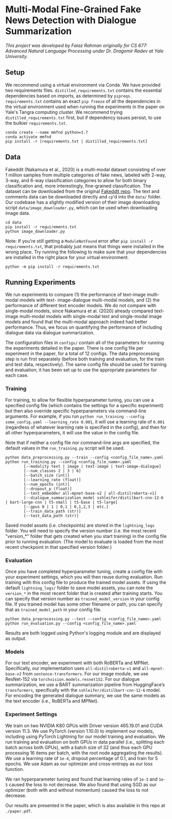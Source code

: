 # Multi-Modal Fine-Grained Fake News Detection with Dialogue Summarization

_This project was developed by Faiaz Rahman originally for CS 677: Advanced Natural Language Processing under Dr. Dragomir Radev at Yale University._

## Setup

We recommend using a virtual environment via Conda. We have provided two requirements files. `distilled_requirements.txt` contains the essential dependencies based on imports, as determined by `pipreqs`. `requirements.txt` contains an exact `pip freeze` of all the dependencies in the virtual environment used when running the experiments in the paper on Yale's Tangra computing cluster. We recommend trying `distilled_requirements.txt` first, but if dependency issues persist, to use the bulkier `requirements.txt`.

```
conda create --name mmfnd python=3.7
conda activate mmfnd
pip install -r [requirements.txt | distilled_requirements.txt]
```

## Data

Fakeddit (Nakamura et al., 2020) is a multi-modal dataset consisting of over 1 million samples from multiple categories of fake news, labeled with 2-way, 3-way, and 6-way classification categories to allow for both binary classification and, more interestingly, fine-grained classification. The dataset can be downloaded from the original [Fakeddit repo](https://github.com/entitize/Fakeddit). The text and comments data can be downloaded directly and `cp`'d into the `data/` folder. Our codebase has a slightly modified version of their image downloading script `data/image_downloader.py`, which can be used when downloading image data.

```
cd data
pip install -r requirements.txt
python image_downloader.py
```

Note: If you're still getting a `ModuleNotFound` error after `pip install -r requirements.txt`, that probably just means that things were installed in the wrong place. Try running the following to make sure that your dependencies are installed in the right place for your virtual environment.

```
python -m pip install -r requirements.txt
```

## Running Experiments

We run experiments to compare (1) the performance of text-image multi-modal models with text- image-dialogue multi-modal models, and (2) the performance of different text encoder models. We do not compare with single-modal models, since Nakamura et al. (2020) already compared text-image multi-modal models with single-modal text and single-modal image models and found that the multi-modal approach indeed had better performance. Thus, we focus on quantifying the performance of including dialogue data via dialogue summarization.

The configuration files in `configs/` contain all of the parameters for running the experiments detailed in the paper. There is one config file per experiment in the paper, for a total of 12 configs. The data preprocessing step is run first separately (before both training and evaluation, for the train and test data, respectively). The same config file should be used for training and evaluation; it has been set up to use the appropriate parameters for each case.

### Training

For training, to allow for flexible hyperparameter tuning, you can use a specified config file (which contains the settings for a specific experiment) but then also override specific hyperparameters via command-line arguments. For example, if you run `python run_training --config some_config.yaml --learning_rate 0.001`, it will use a learning rate of `0.001` (regardless of whatever learning rate is specified in the config), and then for all other hyperparameters, it will use the value in the config file.

Note that if neither a config file nor command-line args are specified, the default values in the `run_training.py` script will be used.

```
python data_preprocessing.py --train --config <config_file_name>.yaml
python run_training.py --config <config_file_name>.yaml
        [--modality text | image | text-image | text-image-dialogue]
        [--num_classes 2 | 3 | 6]
        [--batch_size (int)]
        [--learning_rate (float)]
        [--num_epochs (int)]
        [--dropout_p (float)]
        [--text_embedder all-mpnet-base-v2 | all-distilroberta-v1]
        [--dialogue_summarization_model sshleifer/distilbart-cnn-12-6 | bart-large-cnn | t5-small | t5-base | t5-large]
        [--gpus 0 | 1 | 0,1 | 0,1,2,3 | etc.]
        [--train_data_path (str)]
        [--test_data_path (str)]
```

Saved model assets (i.e. checkpoints) are stored in the `lightning_logs` folder. You will need to specify the version number (i.e. the most recent "version_*" folder that gets created when you start training) in the config file prior to running evaluation. (The model to evaluate is loaded from the most recent checkpoint in that specified version folder.)

### Evaluation

Once you have completed hyperparameter tuning, create a config file with your experiment settings, which you will then reuse during evaluation. Run training with this config file to produce the trained model assets. If using the default `lightning_logs/` folder to save model assets, you can note the `version_*` in the most recent folder that is created after training starts. You can specify that version number as `trained_model_version` in your config file. If you trained model has some other filename or path, you can specify that as `trained_model_path` in your config file.

```
python data_preprocessing.py --test --config <config_file_name>.yaml
python run_evaluation.py --config <config_file_name>.yaml
```

Results are both logged using Python's logging module and are displayed as output.

### Models

For our text encoder, we experiment with both RoBERTa and MPNet. Specifically, our implementation uses `all-distilroberta-v1` and `all-mpnet-base-v2` from `sentence-transformers`.
For our image module, we use ResNet-152 via `torchvision.models.resnet152`.
For our dialogue summarization, we use a BART summarization pipeline from HuggingFace’s `transformers`, specifically with the `sshleifer/distilbart-cnn-12-6` model. For encoding the generated dialogue summary, we use the same models as the text encoder (i.e., RoBERTa and MPNet).

### Experiment Settings

We train on two NVIDIA K80 GPUs with Driver version 465.19.01 and CUDA version 11.3. We use PyTorch (version 1.10.0) to implement our models, including using PyTorch Lightning for our model training and evaluation. We run training and evaluation on both GPUs in data parallel (i.e., splitting each batch across both GPUs), with a batch size of 32 (and thus each GPU processing 16 items per batch, with the root node aggregating the results). We use a learning rate of `1e-4`, dropout percentage of 0.1, and train for 5 epochs. We use Adam as our optimizer and cross-entropy as our loss function.

We ran hyperparameter tuning and found that learning rates of `1e-3` and `1e-5` caused the loss to not decrease. We also found that using SGD as our optimizer (both with and without momentum) caused the loss to not decrease.

Our results are presented in the paper, which is also available in this repo at `./paper.pdf`.
